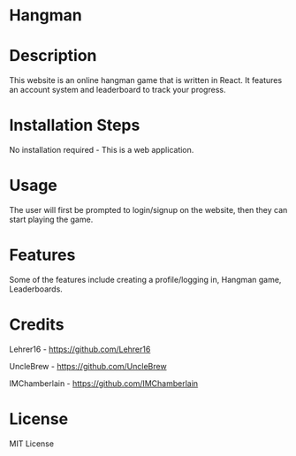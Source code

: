 # Hangman

# Description 

This website is an online hangman game that is written in React. It features an account system and leaderboard to track your progress.


# Installation Steps

No installation required - This is a web application.


# Usage

The user will first be prompted to login/signup on the website, then they can start playing the game.

# Features

Some of the features include creating a profile/logging in, Hangman game, Leaderboards.

# Credits

Lehrer16 - https://github.com/Lehrer16 

UncleBrew - https://github.com/UncleBrew

IMChamberlain - https://github.com/IMChamberlain

# License

MIT License




